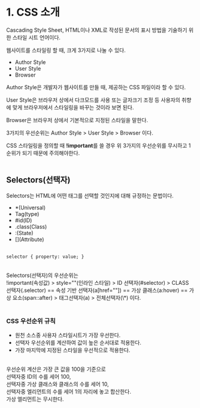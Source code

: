 # 1. CSS 소개

Cascading Style Sheet,
HTML이나 XML로 작성된 문서의 표시 방법을 기술하기 위한 스타일 시트 언어이다.

웹사이트를 스타일링 할 때, 크게 3가지로 나눌 수 있다.

- Author Style
- User Style
- Browser

Author Style은 개발자가 웹사이트를 만들 때, 제공하는 CSS 파일이라 할 수 있다.

User Style은 브라우저 상에서 다크모드를 사용 또는 글자크기 조정 등 사용자의 취향에 맞게 브라우저에서 스타일링을 바꾸는 것이라 보면 된다.

Browser은 브라우저 상에서 기본적으로 지정된 스타일을 말한다.

3가지의 우선순위는 Author Style > User Style > Browser 이다.

CSS 스타일링을 정의할 때 **!important**를 쓸 경우 위 3가지의 우선순위를 무시하고 1순위가 되기 때문에 주의해야한다.
<br><br>

## Selectors(선택자)

Selectors는 HTML에 어떤 태그를 선택할 것인지에 대해 규정하는 문법이다.

- \*(Universal)
- Tag(type)
- #id(ID)
- .class(Class)
- :(State)
- \[](Attribute)
  <br><br>

```html
selector { property: value; }
```

<br>
Selectors(선택자)의 우선순위는<br>
!important(속성값) > style=""(인라인 스타일) > ID 선택자(#selector) > CLASS 선택자(.selector) == 속성 기반 선택자(a[href=""]) == 가상 클래스(a:hover) == 가상 요소(span::after) > 태그선택자(a) > 전체선택자(\*) 이다. <br><br>

### CSS 우선순위 규칙

- 원천 소스중 사용자 스타일시트가 가장 우선한다.
- 선택자 우선순위를 계산하여 값이 높은 순서대로 적용한다.
- 가장 마지막에 지정된 스타일을 우선적으로 적용한다.
  <br><br>

우선순위 계산은 가장 큰 값을 100을 기준으로<br>
선택자중 ID의 수를 세어 100,<br>
선택자중 가상 클래스와 클래스의 수를 세어 10,<br>
선택자중 엘리먼트의 수를 세어 1의 자리에 놓고 합산한다.<br>
가상 엘리먼트는 무시한다.
